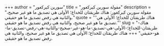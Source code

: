 +++
author = "سورين كيركغور"
title = "مقولة سورين كيركغور"
description = "مقولة سورين كيركغور: هناك طريقتان للخداع؛ الأولى هي تصديق ما هو غير صحيح، والثانية هي رفض تصديق ما هو حقيقي."
quote = '''هناك طريقتان للخداع؛ الأولى هي تصديق ما هو غير صحيح، والثانية هي رفض تصديق ما هو حقيقي.''' 
slug = "هناك-طريقتان-للخداع؛-الأولى-هي-تصديق-ما-هو-غير-صحيح-والثانية-هي-رفض-تصديق-ما-هو-حقيقي"
+++
هناك طريقتان للخداع؛ الأولى هي تصديق ما هو غير صحيح، والثانية هي رفض تصديق ما هو حقيقي.
